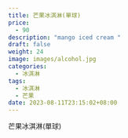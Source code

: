 ```yaml
---
title: 芒果冰淇淋(單球)
price:
  - 90
description: "mango iced cream "
draft: false
weight: 24
image: images/alcohol.jpg
categories:
  - 冰淇淋
tags:
  - 冰淇淋
  - 芒果
date: 2023-08-11T23:15:02+08:00
---
```

芒果冰淇淋(單球)